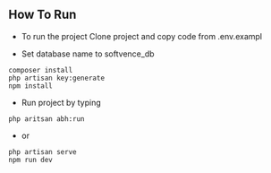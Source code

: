 ## How To Run

-   To run the project
    Clone project and copy code from .env.exampl

-   Set database name to softvence_db

```
composer install
php artisan key:generate
npm install
```

-   Run project by typing

```
php aritsan abh:run
```

-   or

```
php artisan serve
npm run dev
```
